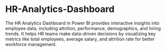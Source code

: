 # HR-Analytics-Dashboard
The HR Analytics Dashboard in Power BI provides interactive insights into employee data, including attrition, performance, demographics, and hiring trends. It helps HR teams make data-driven decisions by visualizing key metrics like total employees, average salary, and attrition rate for better workforce management.
